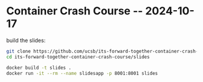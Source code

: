 Container Crash Course -- 2024-10-17
====================================

build the slides:

```sh
git clone https://github.com/ucsb/its-forward-together-container-crash-course
cd its-forward-together-container-crash-course/slides

docker build -t slides .
docker run -it --rm --name slidesapp -p 8001:8001 slides
```
